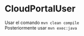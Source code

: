 # CloudPortalUser<br>
Usar el comando ```mvn clean compile``` <br>
Posteriormente usar ```mvn exec:java```
